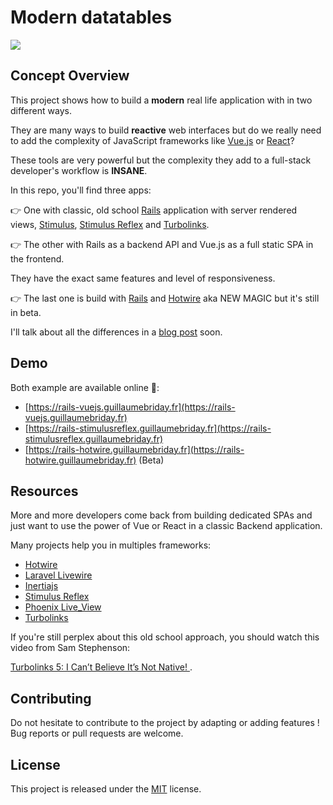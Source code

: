# Modern datatables

[![](https://img.shields.io/github/license/guillaumebriday/modern-datatables)](https://github.com/guillaumebriday/modern-datatables)

## Concept Overview

This project shows how to build a **modern** real life application with in two different ways.

They are many ways to build **reactive** web interfaces but do we really need to add the complexity of JavaScript frameworks like [Vue.js](https://vuejs.org/) or [React](https://reactjs.org/)?

These tools are very powerful but the complexity they add to a full-stack developer's workflow is **INSANE**.

In this repo, you'll find three apps:

👉 One with classic, old school [Rails](https://rubyonrails.org/) application with server rendered views, [Stimulus](https://stimulusjs.org/), [Stimulus Reflex](https://docs.stimulusreflex.com/) and [Turbolinks](https://github.com/turbolinks/turbolinks).

👉 The other with Rails as a backend API and Vue.js as a full static SPA in the frontend.

They have the exact same features and level of responsiveness.

👉 The last one is build with [Rails](https://rubyonrails.org/) and [Hotwire](https://hotwire.dev/) aka NEW MAGIC but it's still in beta.

I'll talk about all the differences in a [blog post](https://guillaumebriday.fr/articles) soon.

## Demo

Both example are available online 🥳:

- [https://rails-vuejs.guillaumebriday.fr](https://rails-vuejs.guillaumebriday.fr)
- [https://rails-stimulusreflex.guillaumebriday.fr](https://rails-stimulusreflex.guillaumebriday.fr)
- [https://rails-hotwire.guillaumebriday.fr](https://rails-hotwire.guillaumebriday.fr) (Beta)

## Resources

More and more developers come back from building dedicated SPAs and just want to use the power of Vue or React in a classic Backend application.

Many projects help you in multiples frameworks:
- [Hotwire](https://hotwire.dev/)
- [Laravel Livewire](https://laravel-livewire.com/)
- [Inertiajs](https://inertiajs.com/)
- [Stimulus Reflex](https://docs.stimulusreflex.com/)
- [Phoenix Live_View](https://github.com/phoenixframework/phoenix_live_view)
- [Turbolinks](https://github.com/turbolinks/turbolinks)

If you're still perplex about this old school approach, you should watch this video from Sam Stephenson:

[Turbolinks 5: I Can’t Believe It’s Not Native! ](https://www.youtube.com/watch?v=SWEts0rlezA).

## Contributing

Do not hesitate to contribute to the project by adapting or adding features ! Bug reports or pull requests are welcome.

## License

This project is released under the [MIT](http://opensource.org/licenses/MIT) license.
